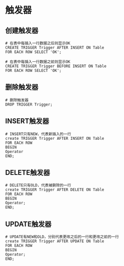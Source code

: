 # 触发器

## 创建触发器

``` Mysql
# 在表中每插入一行数据之后则显示OK
CREATE TRIGGER Trigger AFTER INSERT ON Table
FOR EACH ROW SELECT 'OK';

# 在表中每插入一行数据之前则显示OK
CREATE TRIGGER Trigger BEFORE INSERT ON Table
FOR EACH ROW SELECT 'OK';
```

## 删除触发器

``` Mysql
# 删除触发器
DROP TRIGGER Trigger;
```

## INSERT触发器

``` Mysql
# INSERT只有NEW，代表新插入的一行
create TRIGGER Trigger AFTER INSERT ON Table
FOR EACH ROW
BEGIN
Operator
END;
```

## DELETE触发器

``` Mysql
# DELETE只有OLD，代表被删除的一行
create TRIGGER Trigger AFTER DELETE ON Table
FOR EACH ROW
BEGIN
Operator;
END;
```

## UPDATE触发器

``` Mysql
# UPDATE有NEW和OLD，分别代表更改之后的一行和更改之前的一行
create TRIGGER Trigger AFTER UPDATE ON Table
FOR EACH ROW
BEGIN
Operator;
END;
```
